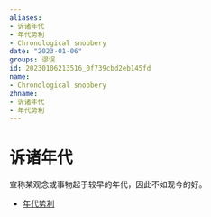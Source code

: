 ```yaml
---
aliases:
- 诉诸年代
- 年代势利
- Chronological snobbery
date: "2023-01-06"
groups: 谬误
id: 20230106213516_0f739cbd2eb145fd
name:
- Chronological snobbery
zhname:
- 诉诸年代
- 年代势利
---
```


# 诉诸年代

宣称某观念或事物起于较早的年代，因此不如现今的好。

* [年代势利](https://zh.wikipedia.org/wiki/%E5%B9%B4%E4%BB%A3%E5%8B%A2%E5%88%A9)

